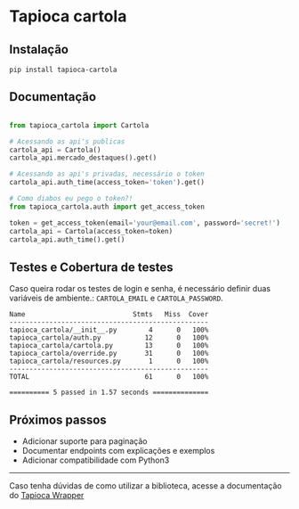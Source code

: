 # Tapioca cartola

## Instalação
```
pip install tapioca-cartola

```

## Documentação

``` python

from tapioca_cartola import Cartola

# Acessando as api's publicas
cartola_api = Cartola()
cartola_api.mercado_destaques().get()

# Acessando as api's privadas, necessário o token
cartola_api.auth_time(access_token='token').get()

# Como diabos eu pego o token?!
from tapioca_cartola.auth import get_access_token

token = get_access_token(email='your@email.com', password='secret!')
cartola_api = Cartola(access_token=token)
cartola_api.auth_time().get()

```

## Testes e Cobertura de testes

Caso queira rodar os testes de login e senha, é necessário
definir duas variáveis de ambiente.: `CARTOLA_EMAIL` e `CARTOLA_PASSWORD`.

```
Name                           Stmts   Miss  Cover
--------------------------------------------------
tapioca_cartola/__init__.py        4      0   100%
tapioca_cartola/auth.py           12      0   100%
tapioca_cartola/cartola.py        13      0   100%
tapioca_cartola/override.py       31      0   100%
tapioca_cartola/resources.py       1      0   100%
--------------------------------------------------
TOTAL                             61      0   100%

========== 5 passed in 1.57 seconds ==============
```

## Próximos passos

* Adicionar suporte para paginação
* Documentar endpoints com explicações e exemplos
* Adicionar compatibilidade com Python3

---

Caso tenha dúvidas de como utilizar a biblioteca, acesse a documentação do [Tapioca Wrapper](http://tapioca-wrapper.readthedocs.org/en/stable/quickstart.html)
